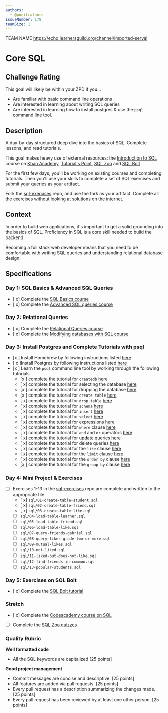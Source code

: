```yaml
---
authors:
  - @punitrathore
issueNumber: 178
teamSize: 1
---
```

TEAM NAME https://echo.learnersguild.org/channel/imported-serval
# Core SQL

## Challenge Rating

This goal will likely be within your ZPD if you...

- Are familiar with basic command line operations
- Are interested in learning about writing SQL queries
- Are interested in learning how to install postgres & use the `psql` command line tool.

## Description

A day-by-day structured deep dive into the basics of SQL. Complete lessons, and read tutorials.

This goal makes heavy use of external resources: the [Introduction to SQL](https://www.khanacademy.org/computing/computer-programming/sql) course on [Khan Academy](https://www.khanacademy.com/), [Tutorial's Point](https://www.tutorialspoint.com/postgresql), [SQL Zoo](http://sqlzoo.net) and [SQL Bolt](https://sqlbolt.com/lesson/select_queries_order_of_execution)

For the first few days, you'll be working on existing courses and completing tutorials. Then you'll use your skills to complete a set of SQL exercises and submit your queries as your artifact.

Fork the [sql-exercises][sql-exercises] repo, and use the fork as your artifact. Complete all the exercises without looking at solutions on the internet.

## Context

In order to build web applications, it's important to get a solid grounding into the basics of SQL. Proficiency in SQL is a core skill needed to build the backend.

Becoming a full stack web developer means that you need to be comfortable with writing SQL queries and understanding relational database design.

## Specifications

### Day 1: SQL Basics & Advanced SQL Queries
- [ x] Complete the [SQL Basics course](https://www.khanacademy.org/computing/computer-programming/sql#sql-basics)
- [ x] Complete the [Advanced SQL queries course](https://www.khanacademy.org/computing/computer-programming/sql#more-advanced-sql-queries)

### Day 2: Relational Queries
- [ x] Complete the [Relational Queries course](https://www.khanacademy.org/computing/computer-programming/sql#relational-queries-in-sql)
- [ x] Complete the [Modifying databases with SQL course](https://www.khanacademy.org/computing/computer-programming/sql#modifying-databases-with-sql)

### Day 3: Install Postgres and Complete Tutorials with psql
- [x ] Install Homebrew by following instructions listed [here](https://gist.github.com/punitrathore/ca32542fddd0d8b625aab610c35e4545)
- [ x ]Install Postgres by following instructions listed [here](https://gist.github.com/punitrathore/ca32542fddd0d8b625aab610c35e4545#install-postgres)
- [x ] Learn the `psql` command line tool by working through the following tutorials
  - [x ] complete the tutorial for `createdb` [here](x)
  - [ x] complete the tutorial for selecting the database [here](https://www.tutorialspoint.com/postgresql/postgresql_select_database.htm)
  - [x ] complete the tutorial for dropping the database [here](https://www.tutorialspoint.com/postgresql/postgresql_drop_database.htm)
  - [x ] complete the tutorial for `create table` [here](https://www.tutorialspoint.com/postgresql/postgresql_create_table.htm)
  - [ x] complete the tutorial for `drop table` [here](https://www.tutorialspoint.com/postgresql/postgresql_drop_table.htm)
  - [ x] complete the tutorial for `schema` [here](https://www.tutorialspoint.com/postgresql/postgresql_schema.htm)
  - [ x] complete the tutorial for `insert` [here](https://www.tutorialspoint.com/postgresql/postgresql_insert_query.htm)
  - [ x] complete the tutorial for `select` [here](https://www.tutorialspoint.com/postgresql/postgresql_select_query.htm)
  - [ x] complete the tutorial for expressions [here](https://www.tutorialspoint.com/postgresql/postgresql_expressions.htm)
  - [ x] complete the tutorial for `where` clause [here](https://www.tutorialspoint.com/postgresql/postgresql_where_clause.htm)
  - [ x] complete the tutorial for `and` and `or` operators [here](https://www.tutorialspoint.com/postgresql/postgresql_and_or_clauses.htm)
  - [ x] complete the tutorial for update queries [here](https://www.tutorialspoint.com/postgresql/postgresql_update_query.htm)
  - [ x] complete the tutorial for delete queries [here](https://www.tutorialspoint.com/postgresql/postgresql_delete_query.htm)
  - [ x] complete the tutorial for the `like` clause [here](https://www.tutorialspoint.com/postgresql/postgresql_like_clause.htm)
  - [ x] complete the tutorial for the `limit` clause [here](https://www.tutorialspoint.com/postgresql/postgresql_limit_clause.htm)
  - [ x] complete the tutorial for the `order by` clause [here](https://www.tutorialspoint.com/postgresql/postgresql_order_by.htm)
  - [x ] complete the tutorial for the `group by` clause [here](https://www.tutorialspoint.com/postgresql/postgresql_group_by.htm)

### Day 4: Mini Project & Exercises
- [ ] Exercises 1-13 in the [sql-exercises][sql-exercises] repo are complete and written to the appropriate file:
  - [ x] `sql/01-create-table-student.sql`
  - [ x] `sql/02-create-table-friend.sql`
  - [ x] `sql/03-create-table-like.sql`
  - [ ] `sql/04-load-table-learner.sql`
  - [ ] `sql/05-load-table-friend.sql`
  - [ ] `sql/06-load-table-like.sql`
  - [ ] `sql/07-query-friends-gabriel.sql`
  - [ ] `sql/08-query-likes-grade-two-or-more.sql`
  - [ ] `sql/09-mutual-likes.sql`
  - [ ] `sql/10-not-liked.sql`
  - [ ] `sql/11-liked-but-does-not-like.sql`
  - [ ] `sql/12-find-friends-in-common.sql`
  - [ ] `sql/13-popular-students.sql`

### Day 5: Exercises on SQL Bolt
- [ x] Complete the [SQL Bolt tutorial](https://sqlbolt.com/)

### Stretch
- [ x] Complete the [Codeacademy course on SQL](https://www.codecademy.com/learn/learn-sql)
- [ ] Complete the [SQL Zoo quizzes](http://sqlzoo.net/wiki/Tutorial_Quizzes)

### Quality Rubric

**Well formatted code**
- All the SQL keywords are capitalized [25 points]

**Good project management**
- Commit messages are concise and descriptive. [25 points]
- All features are added via pull requests. [25 points]
- Every pull request has a description summarizing the changes made. [25 points]
- Every pull request has been reviewed by at least one other person. [25 points]

[sql-exercises]:https://github.com/GuildCrafts/sql-exercises
